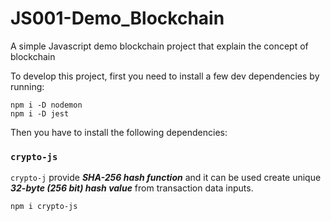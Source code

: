 # JS001-Demo_Blockchain
A simple Javascript demo blockchain project that explain the concept of blockchain

To develop this project, first you need to install a few dev dependencies by running:
```
npm i -D nodemon
npm i -D jest
```

Then you have to install the following dependencies:

### `crypto-js`
`crypto-j` provide ***SHA-256 hash function*** and it can be used create unique ***32-byte (256 bit) hash value*** from transaction data inputs.
```
npm i crypto-js
```

